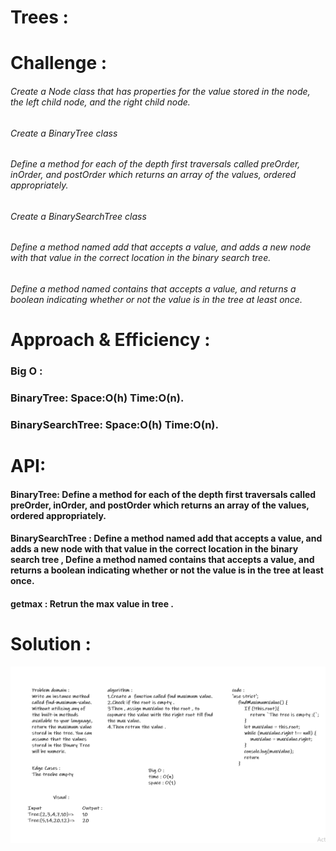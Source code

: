 # Trees :

# Challenge :
###### Create a Node class that has properties for the value stored in the node, the left child node, and the right child node.
###### Create a BinaryTree class
###### Define a method for each of the depth first traversals called preOrder, inOrder, and postOrder which returns an array of the values, ordered appropriately.
###### Create a BinarySearchTree class
###### Define a method named add that accepts a value, and adds a new node with that value in the correct location in the binary search tree.
###### Define a method named contains that accepts a value, and returns a boolean indicating whether or not the value is in the tree at least once.

# Approach & Efficiency :

### Big O :
### BinaryTree: Space:O(h) Time:O(n).
### BinarySearchTree: Space:O(h) Time:O(n).

# API: 
#### BinaryTree: Define a method for each of the depth first traversals called preOrder, inOrder, and postOrder which returns an array of the values, ordered appropriately.
#### BinarySearchTree : Define a method named add that accepts a value, and adds a new node with that value in the correct location in the binary search tree , Define a method named contains that accepts a value, and returns a boolean indicating whether or not the value is in the tree at least once.
#### getmax : Retrun the max value in tree .

# Solution : 
![Solution](./img/tree.png)

